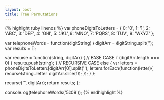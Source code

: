 ```yaml
---
layout: post
title: Tree Permutations
---
```



{% highlight ruby linenos %}
var phoneDigitsToLetters = {
  0: '0',
  1: '1',
  2: 'ABC',
  3: 'DEF',
  4: 'GHI',
  5: 'JKL',
  6: 'MNO',
  7: 'PQRS',
  8: 'TUV',
  9: 'WXYZ'
};


var telephoneWords = function(digitString) {
  digitArr = digitString.split('');
  var results = [];

  var recurse = function(string, digitArr) {
    // BASE CASE
    if (digitArr.length === 0) {
      results.push(string);
    }
    // RECURSIVE CASE
    else {
      var letters = phoneDigitsToLetters[digitArr[0]].split('');
      letters.forEach(function(letter){
        recurse(string+letter, digitArr.slice(1));
      });
    }
  };
  
  recurse("", digitArr);
  return results;
};

console.log(telephoneWords('5309'));
{% endhighlight %}
